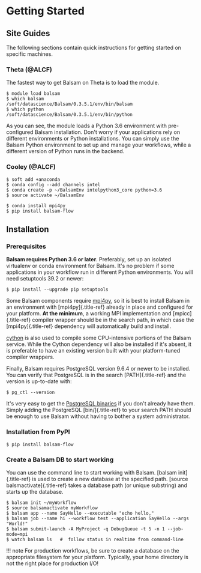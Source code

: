 Getting Started
===============

Site Guides
-----------

The following sections contain quick instructions for getting started on
specific machines.

### Theta (@ALCF)

The fastest way to get Balsam on Theta is to load the module.

```console
$ module load balsam
$ which balsam
/soft/datascience/Balsam/0.3.5.1/env/bin/balsam
$ which python
/soft/datascience/Balsam/0.3.5.1/env/bin/python
```

As you can see, the module loads a Python 3.6 environment with
pre-configured Balsam installation. Don't worry if your applications
rely on different environments or Python installations. You can simply
use the Balsam Python environment to set up and manage your workflows,
while a different version of Python runs in the backend.

### Cooley (@ALCF)

```console
$ soft add +anaconda
$ conda config --add channels intel
$ conda create -p ~/BalsamEnv intelpython3_core python=3.6
$ source activate ~/BalsamEnv

$ conda install mpi4py
$ pip install balsam-flow
```

Installation
------------

### Prerequisites

**Balsam requires Python 3.6 or later**. Preferably, set up an isolated
virtualenv or conda environment for Balsam. It's no problem if some
applications in your workflow run in different Python environments. You
will need setuptools 39.2 or newer:

```console
$ pip install --upgrade pip setuptools
```

Some Balsam components require
[mpi4py](https://github.com/mpi4py/mpi4py), so it is best to install
Balsam in an environment with [mpi4py]{.title-ref} already in place and
configured for your platform. **At the minimum**, a working MPI
implementation and [mpicc]{.title-ref} compiler wrapper should be in the
search path, in which case the [mpi4py]{.title-ref} dependency will
automatically build and install.

[cython](https://github.com/cython/cython) is also used to compile some
CPU-intensive portions of the Balsam service. While the Cython
dependency will also be installed if it's absent, it is preferable to
have an existing version built with your platform-tuned compiler
wrappers.

Finally, Balsam requires PostgreSQL version 9.6.4 or newer to be
installed. You can verify that PostgreSQL is in the search
[PATH]{.title-ref} and the version is up-to-date with:

```console
$ pg_ctl --version
```

It's very easy to get the [PostgreSQL
binaries](https://www.enterprisedb.com/download-postgresql-binaries) if
you don't already have them. Simply adding the PostgreSQL
[bin/]{.title-ref} to your search PATH should be enough to use Balsam
without having to bother a system administrator.

### Installation from PyPI

```console
$ pip install balsam-flow
```

### Create a Balsam DB to start working

You can use the command line to start working with Balsam. [balsam
init]{.title-ref} is used to create a new database at the specified
path. [source balsmactivate]{.title-ref} takes a database path (or
unique substring) and starts up the database.

```console
$ balsam init ~/myWorkflow
$ source balsamactivate myWorkflow
$ balsam app --name SayHello --executable "echo hello,"
$ balsam job --name hi --workflow test --application SayHello --args "World!"
$ balsam submit-launch -A MyProject -q DebugQueue -t 5 -n 1 --job-mode=mpi
$ watch balsam ls   #  follow status in realtime from command-line
```

!!! note
    For production workflows, be sure to create a database on the
    appropriate filesystem for your platform. Typically, your home directory
    is not the right place for production I/O!
